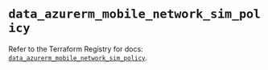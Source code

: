 # `data_azurerm_mobile_network_sim_policy`

Refer to the Terraform Registry for docs: [`data_azurerm_mobile_network_sim_policy`](https://registry.terraform.io/providers/hashicorp/azurerm/4.21.0/docs/data-sources/mobile_network_sim_policy).
